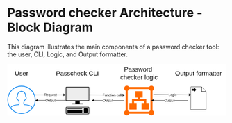 # Password checker Architecture - Block Diagram

This diagram illustrates the main components of a password checker tool: the user,  CLI, Logic, and Output formatter.

![Password checker Architecture](assets/block-diagram.png)
